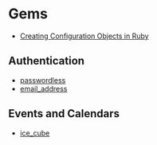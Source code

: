 # Gems

* [Creating Configuration Objects in Ruby](https://blog.codeship.com/creating-configuration-objects-in-ruby/)

## Authentication

* [passwordless](https://github.com/mikker/passwordless)
* [email_address](https://github.com/afair/email_address)

## Events and Calendars

* [ice_cube](https://github.com/seejohnrun/ice_cube)

